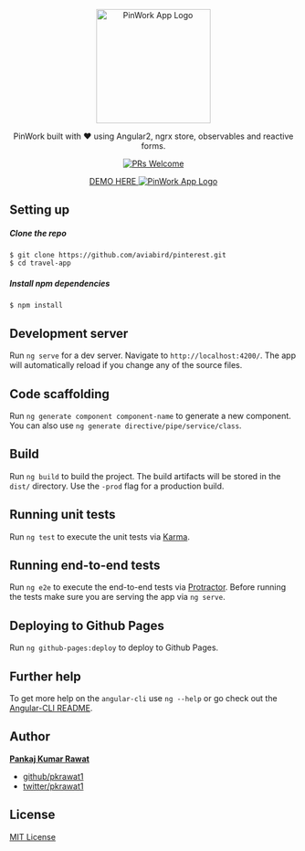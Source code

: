 <p align="center">
  <a href="https://angular2-hn.firebaseapp.com">
    <img alt="PinWork App Logo" title="Angular 2 PinWork App" src="http://res.cloudinary.com/mally-in/image/upload/v1486182326/Screen_Shot_2017-02-04_at_9.51.23_AM_jyckax.png" width="200">
  </a>
</p>

<p align="center">
  PinWork built with ❤️ using Angular2, ngrx store, observables and reactive forms.
</p>

<p align="center">
	<a href="/CONTRIBUTING.md"><img alt="PRs Welcome" src="https://img.shields.io/badge/PRs-welcome-brightgreen.svg"></a>
</p>

<p align="center">
  <a href="https://aviabird.github.io/pinterest/">
    DEMO HERE
    <img alt="PinWork App Logo" title="Angular 2 PinWork App" src="http://res.cloudinary.com/mally-in/image/upload/v1486183305/Screen_Shot_2017-02-04_at_10.10.43_AM_ysuihi.png">
  </a>
</p>

## Setting up

##### Clone the repo

```
$ git clone https://github.com/aviabird/pinterest.git
$ cd travel-app
```

##### Install npm dependencies
```
$ npm install
```

## Development server
Run `ng serve` for a dev server. Navigate to `http://localhost:4200/`. The app will automatically reload if you change any of the source files.

## Code scaffolding

Run `ng generate component component-name` to generate a new component. You can also use `ng generate directive/pipe/service/class`.

## Build

Run `ng build` to build the project. The build artifacts will be stored in the `dist/` directory. Use the `-prod` flag for a production build.

## Running unit tests

Run `ng test` to execute the unit tests via [Karma](https://karma-runner.github.io).

## Running end-to-end tests

Run `ng e2e` to execute the end-to-end tests via [Protractor](http://www.protractortest.org/).
Before running the tests make sure you are serving the app via `ng serve`.

## Deploying to Github Pages

Run `ng github-pages:deploy` to deploy to Github Pages.

## Further help

To get more help on the `angular-cli` use `ng --help` or go check out the [Angular-CLI README](https://github.com/angular/angular-cli/blob/master/README.md).

## Author

 **[Pankaj Kumar Rawat]()**

 - [github/pkrawat1](https://github.com/pkrawat1)
 - [twitter/pkrawat1](https://twitter.com/pkrawat1)
 
## License
[MIT License](LICENSE.md)
